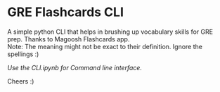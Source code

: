 # GRE Flashcards CLI
A simple python CLI that helps in brushing up vocabulary skills for GRE prep. Thanks to Magoosh Flashcards app. <br>
Note: The meaning might not be exact to their definition. Ignore the spellings :)

*Use the CLI.ipynb for Command line interface.*

Cheers :)
